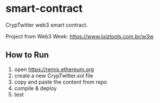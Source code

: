 # smart-contract

CrypTwitter web3 smart contract.

Project from Web3 Week: https://www.luiztools.com.br/w3w

## How to Run

1. open https://remix.ethereum.org
2. create a new CrypTwitter.sol file
3. copy and paste the content from repo
4. compile & deploy
5. test
